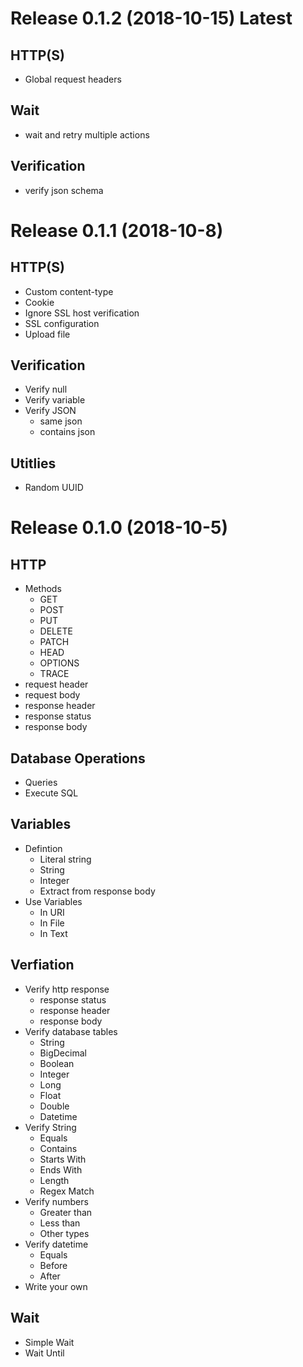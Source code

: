 Release 0.1.2 (2018-10-15) Latest
=================================
HTTP(S)
-------
* Global request headers

Wait
----
* wait and retry multiple actions

Verification
------------
* verify json schema

Release 0.1.1 (2018-10-8)
================================
HTTP(S)
-------
* Custom content-type
* Cookie
* Ignore SSL host verification
* SSL configuration
* Upload file

Verification
------------
* Verify null
* Verify variable
* Verify JSON
    * same json
    * contains json

Utitlies
--------
* Random UUID


Release 0.1.0 (2018-10-5)
========

HTTP
----
* Methods
    * GET
    * POST
    * PUT
    * DELETE
    * PATCH
    * HEAD
    * OPTIONS
    * TRACE
* request header
* request body
* response header
* response status
* response body

Database Operations
-------------------
* Queries
* Execute SQL

Variables
---------
* Defintion
    * Literal string
    * String
    * Integer
    * Extract from response body
* Use Variables
    * In URI
    * In File
    * In Text

Verfiation
----------
* Verify http response
    * response status
    * response header
    * response body
* Verify database tables
    * String
    * BigDecimal
    * Boolean
    * Integer
    * Long
    * Float
    * Double
    * Datetime
* Verify String
    * Equals
    * Contains
    * Starts With
    * Ends With
    * Length
    * Regex Match
* Verify numbers
    * Greater than
    * Less than
    * Other types
* Verify datetime
    * Equals
    * Before
    * After
* Write your own


Wait
----
* Simple Wait
* Wait Until
